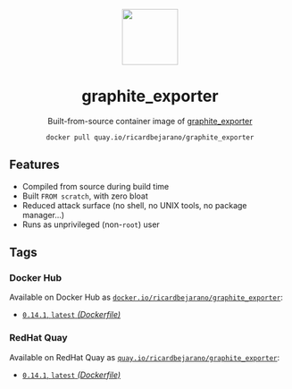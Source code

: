 <div align="center">
	<p><img src="https://em-content.zobj.net/thumbs/160/apple/325/fire_1f525.png" width="100px"></p>
	<h1>graphite_exporter</h1>
	<p>Built-from-source container image of <a href="https://github.com/prometheus/graphite_exporter">graphite_exporter</a></p>
	<code>docker pull quay.io/ricardbejarano/graphite_exporter</code>
</div>


## Features

* Compiled from source during build time
* Built `FROM scratch`, with zero bloat
* Reduced attack surface (no shell, no UNIX tools, no package manager...)
* Runs as unprivileged (non-`root`) user


## Tags

### Docker Hub

Available on Docker Hub as [`docker.io/ricardbejarano/graphite_exporter`](https://hub.docker.com/r/ricardbejarano/graphite_exporter):

- [`0.14.1`, `latest` *(Dockerfile)*](Dockerfile)

### RedHat Quay

Available on RedHat Quay as [`quay.io/ricardbejarano/graphite_exporter`](https://quay.io/repository/ricardbejarano/graphite_exporter):

- [`0.14.1`, `latest` *(Dockerfile)*](Dockerfile)
